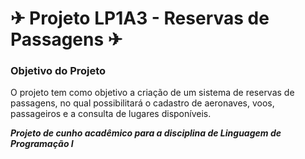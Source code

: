 # ✈ Projeto LP1A3 - Reservas de Passagens ✈
<h3>Objetivo do Projeto</h3>
<p>O projeto tem como objetivo a criação de um sistema de reservas de passagens, no qual possibilitará o cadastro de aeronaves, voos, passageiros 
 e a consulta de lugares disponíveis.</p>
 
***Projeto de cunho acadêmico para a disciplina de Linguagem de Programação I***

